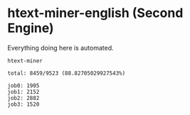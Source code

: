 # htext-miner-english (Second Engine)

Everything doing here is automated.

```
htext-miner

total: 8459/9523 (88.82705029927543%)

job0: 1905
job1: 2152
job2: 2882
job3: 1520
```